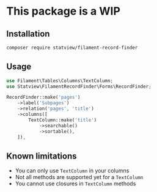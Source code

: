# This package is a WIP
## Installation
```bash
composer require statview/filament-record-finder
```

## Usage
```php
use Filament\Tables\Columns\TextColumn;
use Statview\FilamentRecordFinder\Forms\RecordFinder;

RecordFinder::make('pages')
    ->label('Subpages')
    ->relation('pages', 'title')
    ->columns([
        TextColumn::make('title')
            ->searchable()
            ->sortable(),
    ]),
```

## Known limitations
* You can only use `TextColumn` in your columns
* Not all methods are supported yet for a `TextColumn`
* You cannot use closures in `TextColumn` methods